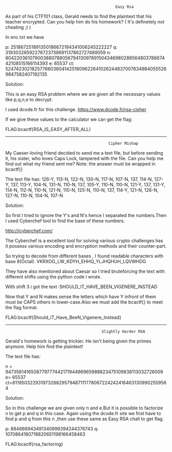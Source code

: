 													Easy Rsa

As part of his CTF101 class, Gerald needs to find the plaintext that his teacher encrypted. Can you help him do his homework? ( It's definetely not cheating ;) )

In enc.txt we have

p:  251867251891350186672194341006245222227
q:  31930326592276723738691137862727489059
n:  8042203610790038807880567941309789150434698028856480378667442108515166114393
e:  65537
ct:  5247423021825776603604142516096226410262448370078349840555269847582407192135


Solution:

This is an easy RSA problem where we are given all the necessary values like p,q,n,e to decrypt.

I used dcode.fr for this challenge.
https://www.dcode.fr/rsa-cipher

If we give these values to the calculator we can get the flag:

FLAG:bcactf{RSA_IS_EASY_AFTER_ALL}

---------------------------------------------------------------------------------------------------------------------------------------------------------------------------------

												 Cipher Mishap

My Caeser-loving friend decided to send me a text file, but before sending it, his sister, who loves Caps Lock, tampered with the file. Can you help me find out what my friend sent me? Note: the answer must be wrapped in bcactf{}

The text file has:
126-Y, 113-N, 122-N, 130-N, 117-N, 107-N, 137, 114-N, 127-Y, 137, 113-Y, 104-N, 131-N, 110-N, 137, 105-Y, 110-N, 110-N, 121-Y, 137, 131-Y, 114-N, 112-N, 110-N, 121-N, 110-N, 125-N, 110-N, 137, 114-Y, 121-N, 126-N, 127-N, 110-N, 104-N, 107-N

Solution:

So first I tried to ignore the Y's and N's hence I separated the numbers.Then I used Cyberchef tool to find the base of these numbers.

http://icyberchef.com/

The Cyberchef is a excellent tool for solving various crypto challenges has it possess various encoding and encryption methods and their counter-part.

So trying to decode from different bases , I found readable characters with base 8(Octal).
VKRXOG_LW_KDYH_EHHQ_YLJHQHUH_LQVWHDG

They have also mentioned about Caesar so I tried bruteforcing the text with different shifts using the python code I wrote.

With shift 3 i got the text :SHOULD_IT_HAVE_BEEN_VIGENERE_INSTEAD

Now that Y and N makes sense the letters which have Y infront of them must be CAPS others in lower-case.Also we must add the bcactf{} to meet the flag format.

FLAG:bcactf{Should_iT_Have_BeeN_Vigenere_Instead}

---------------------------------------------------------------------------------------------------------------------------------------------------------------------------------

											  Slightly Harder RSA

Gerald's homework is getting trickier. He isn't being given the primes anymore. Help him find the plaintext!


The text file has:

n = 947358141650877977744217194496965988823475109838113032726009
e= 65537
ct=811950322931973288295794871117780672242424164631309902559564


Solution:

So in this challenge we are given only n and e.But it is possible to factorize n to get p and q in this case.
Again using the dcode.fr site we first have to find p and q from this n ,then use these same as Easy RSA chall to get flag.

p:	884666943491340899394244376743
q:	1070864180718820651198166458463 

FLAG:bcactf{rsa_factoring}

